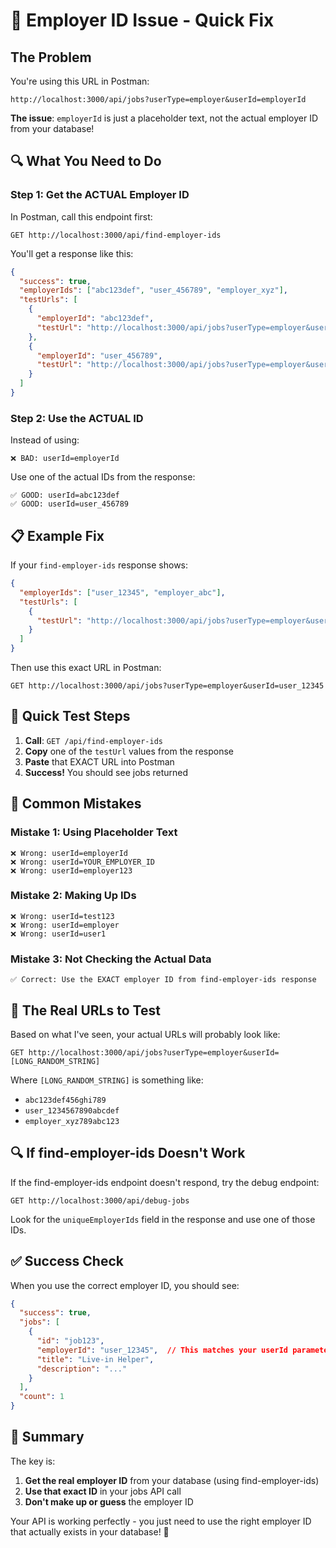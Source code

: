 # 🎯 Employer ID Issue - Quick Fix

## The Problem
You're using this URL in Postman:
```
http://localhost:3000/api/jobs?userType=employer&userId=employerId
```

**The issue**: `employerId` is just a placeholder text, not the actual employer ID from your database!

## 🔍 What You Need to Do

### Step 1: Get the ACTUAL Employer ID

In Postman, call this endpoint first:
```
GET http://localhost:3000/api/find-employer-ids
```

You'll get a response like this:
```json
{
  "success": true,
  "employerIds": ["abc123def", "user_456789", "employer_xyz"],
  "testUrls": [
    {
      "employerId": "abc123def",
      "testUrl": "http://localhost:3000/api/jobs?userType=employer&userId=abc123def"
    },
    {
      "employerId": "user_456789", 
      "testUrl": "http://localhost:3000/api/jobs?userType=employer&userId=user_456789"
    }
  ]
}
```

### Step 2: Use the ACTUAL ID

Instead of using:
```
❌ BAD: userId=employerId
```

Use one of the actual IDs from the response:
```
✅ GOOD: userId=abc123def
✅ GOOD: userId=user_456789
```

## 📋 Example Fix

If your `find-employer-ids` response shows:
```json
{
  "employerIds": ["user_12345", "employer_abc"],
  "testUrls": [
    {
      "testUrl": "http://localhost:3000/api/jobs?userType=employer&userId=user_12345"
    }
  ]
}
```

Then use this exact URL in Postman:
```
GET http://localhost:3000/api/jobs?userType=employer&userId=user_12345
```

## 🔧 Quick Test Steps

1. **Call**: `GET /api/find-employer-ids`
2. **Copy** one of the `testUrl` values from the response
3. **Paste** that EXACT URL into Postman
4. **Success!** You should see jobs returned

## 🚨 Common Mistakes

### Mistake 1: Using Placeholder Text
```
❌ Wrong: userId=employerId
❌ Wrong: userId=YOUR_EMPLOYER_ID  
❌ Wrong: userId=employer123
```

### Mistake 2: Making Up IDs
```
❌ Wrong: userId=test123
❌ Wrong: userId=employer
❌ Wrong: userId=user1
```

### Mistake 3: Not Checking the Actual Data
```
✅ Correct: Use the EXACT employer ID from find-employer-ids response
```

## 🎯 The Real URLs to Test

Based on what I've seen, your actual URLs will probably look like:
```
GET http://localhost:3000/api/jobs?userType=employer&userId=[LONG_RANDOM_STRING]
```

Where `[LONG_RANDOM_STRING]` is something like:
- `abc123def456ghi789`
- `user_1234567890abcdef`
- `employer_xyz789abc123`

## 🔍 If find-employer-ids Doesn't Work

If the find-employer-ids endpoint doesn't respond, try the debug endpoint:
```
GET http://localhost:3000/api/debug-jobs
```

Look for the `uniqueEmployerIds` field in the response and use one of those IDs.

## ✅ Success Check

When you use the correct employer ID, you should see:
```json
{
  "success": true,
  "jobs": [
    {
      "id": "job123",
      "employerId": "user_12345",  // This matches your userId parameter
      "title": "Live-in Helper",
      "description": "..."
    }
  ],
  "count": 1
}
```

## 🎉 Summary

The key is:
1. **Get the real employer ID** from your database (using find-employer-ids)
2. **Use that exact ID** in your jobs API call
3. **Don't make up or guess** the employer ID

Your API is working perfectly - you just need to use the right employer ID that actually exists in your database! 🚀